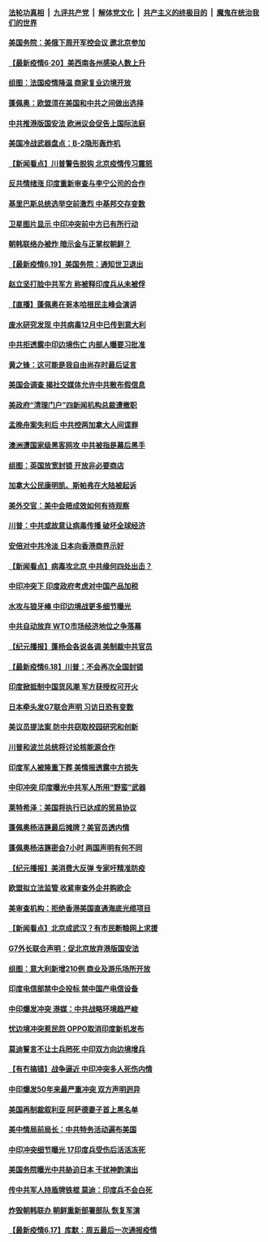 ####  [法轮功真相](../../../../basic/blob/master/README.md?t=06202131) &nbsp;|&nbsp; [九评共产党](../../../../9ping.md/blob/master/README.md?t=06202131) &nbsp;|&nbsp; [解体党文化](../../../../jtdwh.md/blob/master/README.md?t=06202131)  &nbsp;|&nbsp; [共产主义的终极目的](../../../../gczydzjmd.md/blob/master/README.md?t=06202131) &nbsp;|&nbsp; [魔鬼在统治我们的世界](../../../../mgztzwmdsj.md/blob/master/README.md?t=06202131) 

#### [美国务院：美俄下周开军控会议 邀北京参加](../pages/nsc418/n12200097.md?t=06202131) 

#### [【最新疫情6·20】美西南各州感染人数上升](../pages/nsc418/n12199376.md?t=06202131) 

#### [组图：法国疫情降温 商家复业边境开放](../pages/nsc418/n12197405.md?t=06202131) 

#### [蓬佩奥：欧盟须在美国和中共之间做出选择](../pages/nsc418/n12199184.md?t=06202131) 

#### [中共推港版国安法 欧洲议会促告上国际法庭](../pages/nsc418/n12199257.md?t=06202131) 

#### [美国冷战武器盘点：B-2隐形轰炸机](../pages/nsc418/n12199226.md?t=06202131) 

#### [【新闻看点】川普警告脱钩 北京疫情传习震怒](../pages/nsc418/n12198957.md?t=06202131) 

#### [反共情绪涨 印度重新审查与李宁公司的合作](../pages/nsc418/n12199030.md?t=06202131) 

#### [基里巴斯总统选举空前激烈 中基邦交存变数](../pages/nsc418/n12199073.md?t=06202131) 

#### [卫星图片显示 中印冲突前中方已有所行动](../pages/nsc418/n12198966.md?t=06202131) 

#### [朝韩联络办被炸 暗示金与正掌权朝鲜？](../pages/nsc418/n12198651.md?t=06202131) 

#### [【最新疫情6.19】美国务院：通知世卫退出](../pages/nsc418/n12196803.md?t=06202131) 

#### [赵立坚打脸中共军方 称被释印度兵从未被俘](../pages/nsc418/n12198632.md?t=06202131) 

#### [【直播】蓬佩奥在哥本哈根民主峰会演讲](../pages/nsc418/n12198355.md?t=06202131) 

#### [废水研究发现 中共病毒12月中已传到意大利](../pages/nsc418/n12198335.md?t=06202131) 

#### [中共拒透露中印边境伤亡 内部人曝要习批准](../pages/nsc418/n12198521.md?t=06202131) 

#### [黄之锋：这可能是我自由尚存时最后证言](../pages/nsc418/n12198585.md?t=06202131) 

#### [美国会调查 揭社交媒体允许中共散布假信息](../pages/nsc418/n12198310.md?t=06202131) 

#### [美政府“清理门户”四新闻机构总裁遭撤职](../pages/nsc418/n12198300.md?t=06202131) 

#### [孟晚舟案失利后 中共控两加拿大人间谍罪](../pages/nsc418/n12197993.md?t=06202131) 

#### [澳洲遭国家级黑客网攻 中共被指是幕后黑手](../pages/nsc418/n12197232.md?t=06202131) 

#### [组图：英国放宽封锁 开放非必要商店](../pages/nsc418/n12194454.md?t=06202131) 

#### [加拿大公民康明凯、斯帕弗在大陆被起诉](../pages/nsc418/n12197374.md?t=06202131) 

#### [美外交官：美中会晤成效如何有待观察](../pages/nsc418/n12196954.md?t=06202131) 

#### [川普：中共或故意让病毒传播 破坏全球经济](../pages/nsc418/n12196283.md?t=06202131) 

#### [安倍对中共冷淡 日本向香港商界示好](../pages/nsc418/n12196586.md?t=06202131) 

#### [【新闻看点】病毒攻北京 中共缘何四处出击？](../pages/nsc418/n12196497.md?t=06202131) 

#### [中印冲突下 印度政府考虑对中国产品加税](../pages/nsc418/n12196479.md?t=06202131) 

#### [水攻与狼牙棒 中印边境战更多细节曝光](../pages/nsc418/n12196307.md?t=06202131) 

#### [中共自动放弃 WTO市场经济地位之争落幕](../pages/nsc418/n12196264.md?t=06202131) 

#### [【纪元播报】蓬杨会各说各调 美制裁中共官员](../pages/nsc418/n12196138.md?t=06202131) 

#### [【最新疫情6.18】川普：不会再次全国封锁](../pages/nsc418/n12193644.md?t=06202131) 

#### [印度掀抵制中国货风潮 军方获授权可开火](../pages/nsc418/n12195858.md?t=06202131) 

#### [日本牵头发G7联合声明 习访日恐有变数](../pages/nsc418/n12195483.md?t=06202131) 

#### [美议员提法案 防中共窃取校园研究和创新](../pages/nsc418/n12195563.md?t=06202131) 

#### [川普和波兰总统将讨论核能源合作](../pages/nsc418/n12195791.md?t=06202131) 

#### [印度军人被隆重下葬 美情报透露中方损失](../pages/nsc418/n12195687.md?t=06202131) 

#### [中印冲突 印度曝光中共军人所用“野蛮”武器](../pages/nsc418/n12195119.md?t=06202131) 

#### [莱特希泽：美国将执行已达成的贸易协议](../pages/nsc418/n12195278.md?t=06202131) 

#### [蓬佩奥杨洁篪最后摊牌？美官员透内情](../pages/nsc418/n12195078.md?t=06202131) 

#### [蓬佩奥杨洁篪密会7小时 两国声明有何不同](../pages/nsc418/n12194738.md?t=06202131) 

#### [【纪元播报】美消费大反弹 专家吁精准防疫](../pages/nsc418/n12193751.md?t=06202131) 

#### [欧盟拟立法监管 收紧审查外企并购欧企](../pages/nsc418/n12193604.md?t=06202131) 

#### [美审查机构：拒绝香港美国直通海底光缆项目](../pages/nsc418/n12193561.md?t=06202131) 

#### [【新闻看点】北京成武汉？有市民断粮网上求援](../pages/nsc418/n12193215.md?t=06202131) 

#### [G7外长联合声明：促北京放弃港版国安法](../pages/nsc418/n12193181.md?t=06202131) 

#### [组图：意大利新增210例 商业及游乐场所开放](../pages/nsc418/n12191439.md?t=06202131) 

#### [印度电信部禁中企投标 禁中国产电信设备](../pages/nsc418/n12193167.md?t=06202131) 

#### [中印爆发冲突 港媒：中共战略环境趋严峻](../pages/nsc418/n12193211.md?t=06202131) 

#### [忧边境冲突惹民怨 OPPO取消印度新机发布](../pages/nsc418/n12193074.md?t=06202131) 

#### [莫迪誓言不让士兵罔死 中印双方向边境增兵](../pages/nsc418/n12192801.md?t=06202131) 

#### [【有冇搞错】战争逼近 中印冲突多人死伤内情](../pages/nsc418/n12192916.md?t=06202131) 

#### [中印爆发50年来最严重冲突 双方声明迥异](../pages/nsc418/n12192677.md?t=06202131) 

#### [美国再制裁叙利亚 阿萨德妻子首上黑名单](../pages/nsc418/n12192793.md?t=06202131) 

#### [美中情局前局长：中共特务活动遍布美国](../pages/nsc418/n12192685.md?t=06202131) 

#### [中印冲突细节曝光 17印度兵受伤后活活冻死](../pages/nsc418/n12192420.md?t=06202131) 

#### [美国务院曝光中共胁迫日本 干扰神韵演出](../pages/nsc418/n12190406.md?t=06202131) 

#### [传中共军人持盾牌铁棍 莫迪：印度兵不会白死](../pages/nsc418/n12192494.md?t=06202131) 

#### [炸毁朝韩联办 朝鲜重新部署部队 恢复军演](../pages/nsc418/n12192163.md?t=06202131) 

#### [【最新疫情6.17】库默：周五最后一次通报疫情](../pages/nsc418/n12190739.md?t=06202131) 

